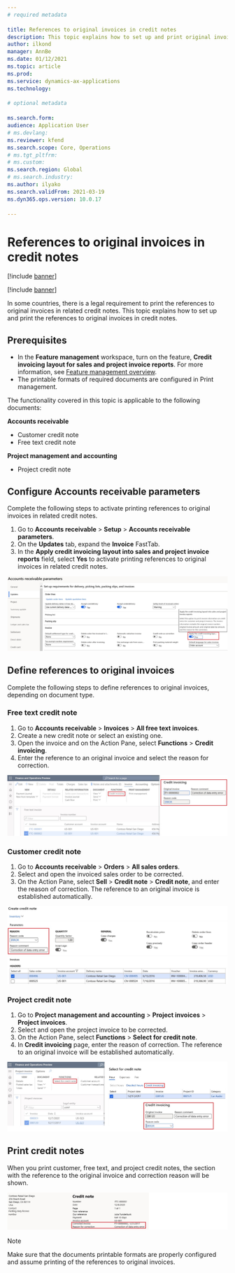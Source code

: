 ```yaml
---
# required metadata

title: References to original invoices in credit notes
description: This topic explains how to set up and print original invoice numbers in credit notes.
author: ilkond
manager: AnnBe
ms.date: 01/12/2021
ms.topic: article
ms.prod: 
ms.service: dynamics-ax-applications
ms.technology: 

# optional metadata

ms.search.form: 
audience: Application User
# ms.devlang: 
ms.reviewer: kfend
ms.search.scope: Core, Operations
# ms.tgt_pltfrm: 
# ms.custom: 
ms.search.region: Global
# ms.search.industry: 
ms.author: ilyako
ms.search.validFrom: 2021-03-19
ms.dyn365.ops.version: 10.0.17

---
```


# References to original invoices in credit notes

[!include [banner](../includes/banner.md)]

[!include [banner](../includes/preview-banner.md)]

In some countries, there is a legal requirement to print the references to original invoices in related credit notes. 
This topic explains how to set up and print the references to original invoices in credit notes.

## Prerequisites

- In the **Feature management** workspace, turn on the feature, **Credit invoicing layout for sales and project invoice reports**. For more information, see [Feature management overview](../../fin-and-ops/get-started/feature-management/feature-management-overview.md).
- The printable formats of required documents are configured in Print management.

The functionality covered in this topic is applicable to the following documents:

**Accounts receivable**
- Customer credit note
- Free text credit note

**Project management and accounting**
- Project credit note

## Configure Accounts receivable parameters

Complete the following steps to activate printing references to original invoices in related credit notes.

1. Go to **Accounts receivable** > **Setup** > **Accounts receivable parameters**.
2. On the **Updates** tab, expand the **Invoice** FastTab. 
3. In the **Apply credit invoicing layout into sales and project invoice reports** field, select **Yes** to activate printing references to original invoices in related credit notes.

![Set up AR parameters](media/original-invoice-number-in-credit-note.jpg)

## Define references to original invoices

Complete the following steps to define references to original invoices, depending on document type.

### Free text credit note

1. Go to **Accounts receivable** > **Invoices** > **All free text invoices**. 
2. Create a new credit note or select an existing one.
3. Open the invoice and on the Action Pane, select **Functions** > **Credit invoicing**. 
4. Enter the reference to an original invoice and select the reason for correction.

![Define references for FTI](media/reference-original-invoice-FTI.jpg)

### Customer credit note

1. Go to **Accounts receivable** > **Orders** > **All sales orders**. 
2. Select and open the invoiced sales order to be corrected.
3. On the Action Pane, select **Sell** > **Credit note** > **Credit note**, and enter the reason of correction. The reference to an original invoice is established automatically.

![Define rederences for a sales order](media/reference-original-invoice-SO.jpg)

### Project credit note

1. Go to **Project management and accounting** > **Project invoices** > **Project invoices**. 
2. Select and open the project invoice to be corrected.
3. On the Action Pane, select **Functions** > **Select for credit note**.
4. In **Credit invoicing** page, enter the reason of correction. The reference to an original invoice will be established automatically.

![Define rederences for project invoices](media/reference-original-invoice-project.jpg)

## Print credit notes
When you print customer, free text, and project credit notes, the section with the reference to the original invoice and correction reason will be shown.

![Credit note printout](media/credit-note-FTI.jpg)

> [!NOTE]
> Make sure that the documents printable formats are properly configured and assume printing of the references to original invoices.

